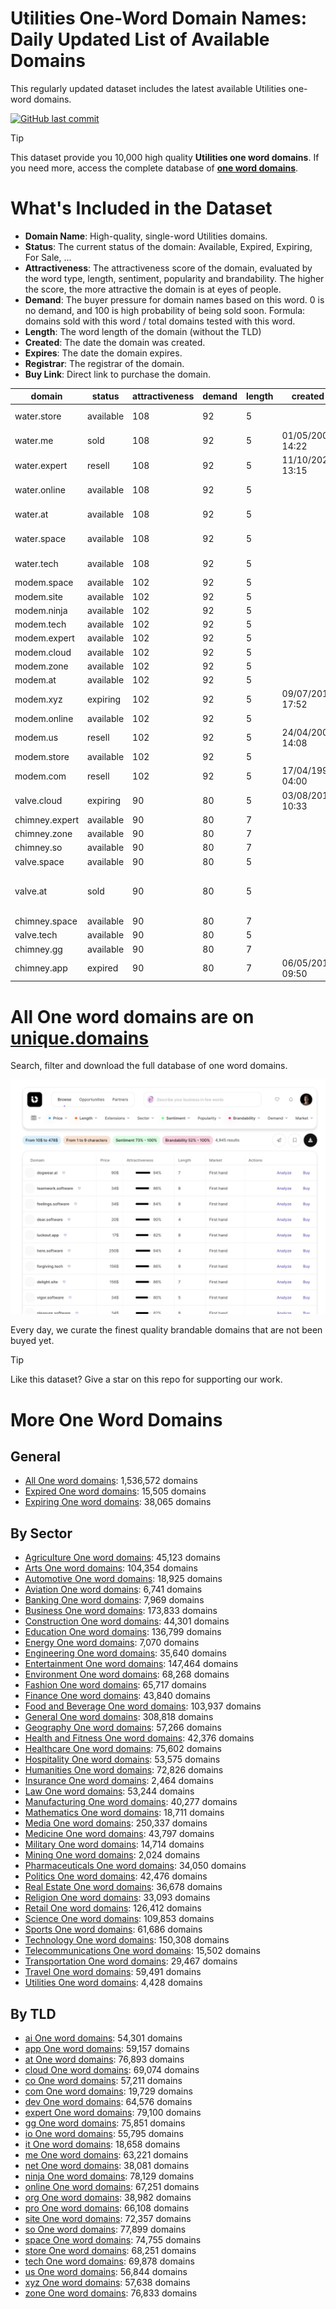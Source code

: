 
# **Utilities One-Word Domain Names**: Daily Updated List of Available Domains

This regularly updated dataset includes the latest available Utilities one-word domains.

[![GitHub last commit](https://img.shields.io/github/last-commit/UniqueDomains/utilities-oneword-domains.svg?style=flat)]() 

> [!TIP]
> This dataset provide you 10,000 high quality **Utilities one word domains**.
> If you need more, access the complete database of **[one word domains](https://unique.domains?utm_source=github&utm_medium=dataset&utm_campaign=Utilities&utm_content=description.top)**.

# What's Included in the Dataset

- **Domain Name**: High-quality, single-word Utilities domains.
- **Status**: The current status of the domain: Available, Expired, Expiring, For Sale, ...
- **Attractiveness**: The attractiveness score of the domain, evaluated by the word type, length, sentiment, popularity and brandability. The higher the score, the more attractive the domain is at eyes of people.
- **Demand**: The buyer pressure for domain names based on this word. 0 is no demand, and 100 is high probability of being sold soon. Formula: domains sold with this word / total domains tested with this word.
- **Length**: The word length of the domain (without the TLD)
- **Created**: The date the domain was created.
- **Expires**: The date the domain expires.
- **Registrar**: The registrar of the domain.
- **Buy Link**: Direct link to purchase the domain.

| domain         | status    | attractiveness | demand | length | created          | expires          | registrar                                                     | sectors                                          |
| -------------- | --------- | -------------- | ------ | ------ | ---------------- | ---------------- | ------------------------------------------------------------- | ------------------------------------------------ |
| water.store    | available | 108            | 92     | 5      |                  |                  |                                                               | Environment,General,Health and Fitness,Utilities |
| water.me       | sold      | 108            | 92     | 5      | 01/05/2009 14:22 | 01/05/2027 14:22 | Dynadot Inc                                                   | Environment,General,Health and Fitness,Utilities |
| water.expert   | resell    | 108            | 92     | 5      | 11/10/2022 13:15 | 11/10/2025 13:15 | Sav.com, LLC - 11                                             | Environment,General,Health and Fitness,Utilities |
| water.online   | available | 108            | 92     | 5      |                  |                  |                                                               | Environment,General,Health and Fitness,Utilities |
| water.at       | available | 108            | 92     | 5      |                  |                  |                                                               | Environment,General,Health and Fitness,Utilities |
| water.space    | available | 108            | 92     | 5      |                  |                  |                                                               | Environment,General,Health and Fitness,Utilities |
| water.tech     | available | 108            | 92     | 5      |                  |                  |                                                               | Environment,General,Health and Fitness,Utilities |
| modem.space    | available | 102            | 92     | 5      |                  |                  |                                                               | Technology,Telecommunications,Utilities          |
| modem.site     | available | 102            | 92     | 5      |                  |                  |                                                               | Technology,Telecommunications,Utilities          |
| modem.ninja    | available | 102            | 92     | 5      |                  |                  |                                                               | Technology,Telecommunications,Utilities          |
| modem.tech     | available | 102            | 92     | 5      |                  |                  |                                                               | Technology,Telecommunications,Utilities          |
| modem.expert   | available | 102            | 92     | 5      |                  |                  |                                                               | Technology,Telecommunications,Utilities          |
| modem.cloud    | available | 102            | 92     | 5      |                  |                  |                                                               | Technology,Telecommunications,Utilities          |
| modem.zone     | available | 102            | 92     | 5      |                  |                  |                                                               | Technology,Telecommunications,Utilities          |
| modem.at       | available | 102            | 92     | 5      |                  |                  |                                                               | Technology,Telecommunications,Utilities          |
| modem.xyz      | expiring  | 102            | 92     | 5      | 09/07/2014 17:52 | 09/07/2025 23:59 | Tucows.com Co.                                                | Technology,Telecommunications,Utilities          |
| modem.online   | available | 102            | 92     | 5      |                  |                  |                                                               | Technology,Telecommunications,Utilities          |
| modem.us       | resell    | 102            | 92     | 5      | 24/04/2002 14:08 | 23/04/2029 23:59 | Porkbun                                                       | Technology,Telecommunications,Utilities          |
| modem.store    | available | 102            | 92     | 5      |                  |                  |                                                               | Technology,Telecommunications,Utilities          |
| modem.com      | resell    | 102            | 92     | 5      | 17/04/1997 04:00 | 18/04/2027 04:00 | GoDaddy.com, LLC                                              | Technology,Telecommunications,Utilities          |
| valve.cloud    | expiring  | 90             | 80     | 5      | 03/08/2018 10:33 | 03/08/2025 10:33 | GoDaddy                                                       | Manufacturing,Technology,Utilities               |
| chimney.expert | available | 90             | 80     | 7      |                  |                  |                                                               | Construction,Real Estate,Utilities               |
| chimney.zone   | available | 90             | 80     | 7      |                  |                  |                                                               | Construction,Real Estate,Utilities               |
| chimney.so     | available | 90             | 80     | 7      |                  |                  |                                                               | Construction,Real Estate,Utilities               |
| valve.space    | available | 90             | 80     | 5      |                  |                  |                                                               | Manufacturing,Technology,Utilities               |
| valve.at       | sold      | 90             | 80     | 5      |                  |                  | DomainQuadrat Marketing GmbH ( https://nic.at/registrar/581 ) | Manufacturing,Technology,Utilities               |
| chimney.space  | available | 90             | 80     | 7      |                  |                  |                                                               | Construction,Real Estate,Utilities               |
| valve.tech     | available | 90             | 80     | 5      |                  |                  |                                                               | Manufacturing,Technology,Utilities               |
| chimney.gg     | available | 90             | 80     | 7      |                  |                  |                                                               | Construction,Real Estate,Utilities               |
| chimney.app    | expired   | 90             | 80     | 7      | 06/05/2018 09:50 | 06/05/2025 09:50 | Name.com, Inc.                                                | Construction,Real Estate,Utilities               |

# All One word domains are on [unique.domains](https://unique.domains?utm_source=github&utm_medium=dataset&utm_campaign=Utilities&utm_content=description.bottom)

Search, filter and download the full database of one word domains.

[![Access the only remaining good domain names, before your competitors.](https://github.com/UniqueDomains/utilities-oneword-domains/blob/main/unique.domains.jpg?raw=true)](https://unique.domains?utm_source=github&utm_medium=dataset&utm_campaign=Utilities&utm_content=description.image)

Every day, we curate the finest quality brandable domains that are not been buyed yet.

> [!TIP]
> Like this dataset? Give a star on this repo for supporting our work.

# More One Word Domains

## General

- [All One word domains](https://github.com/UniqueDomains/oneword-domains): 1,536,572 domains
- [Expired One word domains](https://github.com/UniqueDomains/expired-oneword-domains): 15,505 domains
- [Expiring One word domains](https://github.com/UniqueDomains/expiring-oneword-domains): 38,065 domains
## By Sector

- [Agriculture One word domains](https://github.com/UniqueDomains/agriculture-oneword-domains): 45,123 domains
- [Arts One word domains](https://github.com/UniqueDomains/arts-oneword-domains): 104,354 domains
- [Automotive One word domains](https://github.com/UniqueDomains/automotive-oneword-domains): 18,925 domains
- [Aviation One word domains](https://github.com/UniqueDomains/aviation-oneword-domains): 6,741 domains
- [Banking One word domains](https://github.com/UniqueDomains/banking-oneword-domains): 7,969 domains
- [Business One word domains](https://github.com/UniqueDomains/business-oneword-domains): 173,833 domains
- [Construction One word domains](https://github.com/UniqueDomains/construction-oneword-domains): 44,301 domains
- [Education One word domains](https://github.com/UniqueDomains/education-oneword-domains): 136,799 domains
- [Energy One word domains](https://github.com/UniqueDomains/energy-oneword-domains): 7,070 domains
- [Engineering One word domains](https://github.com/UniqueDomains/engineering-oneword-domains): 35,640 domains
- [Entertainment One word domains](https://github.com/UniqueDomains/entertainment-oneword-domains): 147,464 domains
- [Environment One word domains](https://github.com/UniqueDomains/environment-oneword-domains): 68,268 domains
- [Fashion One word domains](https://github.com/UniqueDomains/fashion-oneword-domains): 65,717 domains
- [Finance One word domains](https://github.com/UniqueDomains/finance-oneword-domains): 43,840 domains
- [Food and Beverage One word domains](https://github.com/UniqueDomains/food-and-beverage-oneword-domains): 103,937 domains
- [General One word domains](https://github.com/UniqueDomains/general-oneword-domains): 308,818 domains
- [Geography One word domains](https://github.com/UniqueDomains/geography-oneword-domains): 57,266 domains
- [Health and Fitness One word domains](https://github.com/UniqueDomains/health-and-fitness-oneword-domains): 42,376 domains
- [Healthcare One word domains](https://github.com/UniqueDomains/healthcare-oneword-domains): 75,602 domains
- [Hospitality One word domains](https://github.com/UniqueDomains/hospitality-oneword-domains): 53,575 domains
- [Humanities One word domains](https://github.com/UniqueDomains/humanities-oneword-domains): 72,826 domains
- [Insurance One word domains](https://github.com/UniqueDomains/insurance-oneword-domains): 2,464 domains
- [Law One word domains](https://github.com/UniqueDomains/law-oneword-domains): 53,244 domains
- [Manufacturing One word domains](https://github.com/UniqueDomains/manufacturing-oneword-domains): 40,277 domains
- [Mathematics One word domains](https://github.com/UniqueDomains/mathematics-oneword-domains): 18,711 domains
- [Media One word domains](https://github.com/UniqueDomains/media-oneword-domains): 250,337 domains
- [Medicine One word domains](https://github.com/UniqueDomains/medicine-oneword-domains): 43,797 domains
- [Military One word domains](https://github.com/UniqueDomains/military-oneword-domains): 14,714 domains
- [Mining One word domains](https://github.com/UniqueDomains/mining-oneword-domains): 2,024 domains
- [Pharmaceuticals One word domains](https://github.com/UniqueDomains/pharmaceuticals-oneword-domains): 34,050 domains
- [Politics One word domains](https://github.com/UniqueDomains/politics-oneword-domains): 42,476 domains
- [Real Estate One word domains](https://github.com/UniqueDomains/real-estate-oneword-domains): 36,678 domains
- [Religion One word domains](https://github.com/UniqueDomains/religion-oneword-domains): 33,093 domains
- [Retail One word domains](https://github.com/UniqueDomains/retail-oneword-domains): 126,412 domains
- [Science One word domains](https://github.com/UniqueDomains/science-oneword-domains): 109,853 domains
- [Sports One word domains](https://github.com/UniqueDomains/sports-oneword-domains): 61,686 domains
- [Technology One word domains](https://github.com/UniqueDomains/technology-oneword-domains): 150,308 domains
- [Telecommunications One word domains](https://github.com/UniqueDomains/telecommunications-oneword-domains): 15,502 domains
- [Transportation One word domains](https://github.com/UniqueDomains/transportation-oneword-domains): 29,467 domains
- [Travel One word domains](https://github.com/UniqueDomains/travel-oneword-domains): 59,491 domains
- [Utilities One word domains](https://github.com/UniqueDomains/utilities-oneword-domains): 4,428 domains
## By TLD

- [ai One word domains](https://github.com/UniqueDomains/ai-oneword-domains): 54,301 domains
- [app One word domains](https://github.com/UniqueDomains/app-oneword-domains): 59,157 domains
- [at One word domains](https://github.com/UniqueDomains/at-oneword-domains): 76,893 domains
- [cloud One word domains](https://github.com/UniqueDomains/cloud-oneword-domains): 69,074 domains
- [co One word domains](https://github.com/UniqueDomains/co-oneword-domains): 57,211 domains
- [com One word domains](https://github.com/UniqueDomains/com-oneword-domains): 19,729 domains
- [dev One word domains](https://github.com/UniqueDomains/dev-oneword-domains): 64,576 domains
- [expert One word domains](https://github.com/UniqueDomains/expert-oneword-domains): 79,100 domains
- [gg One word domains](https://github.com/UniqueDomains/gg-oneword-domains): 75,851 domains
- [io One word domains](https://github.com/UniqueDomains/io-oneword-domains): 55,795 domains
- [it One word domains](https://github.com/UniqueDomains/it-oneword-domains): 18,658 domains
- [me One word domains](https://github.com/UniqueDomains/me-oneword-domains): 63,221 domains
- [net One word domains](https://github.com/UniqueDomains/net-oneword-domains): 38,081 domains
- [ninja One word domains](https://github.com/UniqueDomains/ninja-oneword-domains): 78,129 domains
- [online One word domains](https://github.com/UniqueDomains/online-oneword-domains): 67,251 domains
- [org One word domains](https://github.com/UniqueDomains/org-oneword-domains): 38,982 domains
- [pro One word domains](https://github.com/UniqueDomains/pro-oneword-domains): 66,108 domains
- [site One word domains](https://github.com/UniqueDomains/site-oneword-domains): 72,357 domains
- [so One word domains](https://github.com/UniqueDomains/so-oneword-domains): 77,899 domains
- [space One word domains](https://github.com/UniqueDomains/space-oneword-domains): 74,755 domains
- [store One word domains](https://github.com/UniqueDomains/store-oneword-domains): 68,251 domains
- [tech One word domains](https://github.com/UniqueDomains/tech-oneword-domains): 69,878 domains
- [us One word domains](https://github.com/UniqueDomains/us-oneword-domains): 56,844 domains
- [xyz One word domains](https://github.com/UniqueDomains/xyz-oneword-domains): 57,638 domains
- [zone One word domains](https://github.com/UniqueDomains/zone-oneword-domains): 76,833 domains
        